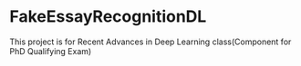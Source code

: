 # FakeEssayRecognitionDL
This project is for Recent Advances in Deep Learning class(Component for PhD Qualifying Exam)
